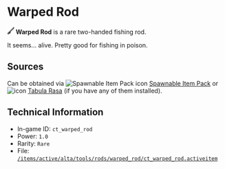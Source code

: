 # Warped Rod

<img src="https://raw.githubusercontent.com/Ceterai/Enternia/main/items/active/alta/tools/rods/warped_rod/icon.png" alt="Warped Rod icon" loading="lazy" height="16px" width="auto" /> **Warped Rod** is a rare two-handed fishing rod.

It seems... alive. Pretty good for fishing in poison.

## Sources

Can be obtained via <img src="https://raw.githubusercontent.com/Silverfeelin/Starbound-SpawnableItemPack/master/interface/sip/iconSmall.png" alt="Spawnable Item Pack icon" width="18" height="14"/> [Spawnable Item Pack](https://steamcommunity.com/sharedfiles/filedetails/?id=733665104) or <img src="https://steamuserimages-a.akamaihd.net/ugc/263843960696222713/3EC9A7C005541F7D577EBCB8C5736B4EFC9973D6/" alt="icon" width="8" height="12"/> [Tabula Rasa](https://community.playstarbound.com/resources/the-tabula-rasa.3222/) (if you have any of them installed).

## Technical Information

- In-game ID: `ct_warped_rod`
- Power: `1.0`
- Rarity: `Rare`
- File: [`/items/active/alta/tools/rods/warped_rod/ct_warped_rod.activeitem`](https://github.com/Ceterai/Enternia/blob/main/items/active/alta/tools/rods/warped_rod/ct_warped_rod.activeitem)
